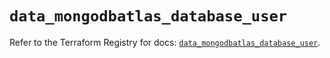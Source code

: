 # `data_mongodbatlas_database_user`

Refer to the Terraform Registry for docs: [`data_mongodbatlas_database_user`](https://registry.terraform.io/providers/mongodb/mongodbatlas/1.31.0/docs/data-sources/database_user).
